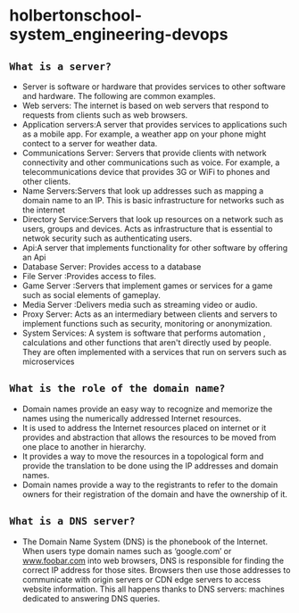 # holbertonschool-system_engineering-devops

## `What is a server?` 
- Server is software or hardware that provides services to other software and hardware. The following are common examples.
- Web servers: The internet is based on web servers that respond to requests from clients such as web browsers.
- Application servers:A server that provides services to applications such as a mobile app. For example, a weather app on your phone might contect to a server for weather data.
- Communications Server: Servers that provide clients with network connectivity and other    communications   such as voice. For example, a telecommunications device that provides 3G or WiFi to phones and other clients.
- Name Servers:Servers that look up addresses such as mapping a domain name to an IP. This is basic infrastructure for networks  such as the internet
- Directory Service:Servers that look up resources on a network such as users, groups and devices. Acts as infrastructure that is essential to netwok security such as authenticating users.
- Api:A server that implements functionality for other software by offering an Api
- Database Server: Provides access to a database
- File Server :Provides access to files.
- Game Server :Servers that implement games or services for a game such as social elements of gameplay.
- Media Server :Delivers media such as streaming video or audio.
- Proxy Server: Acts as an intermediary between clients and servers to implement functions such as security, monitoring or anonymization.
- System Services: A system  is software that performs automation , calculations and other functions that aren't directly used by people. They are often implemented with a services that run on servers such as microservices

## `What is the role of the domain name?`

- Domain names provide an easy way to recognize and memorize the names using the numerically addressed Internet resources.
- It is used to address the Internet resources placed on internet or it provides and abstraction that allows the resources to be moved from one place to another in hierarchy.
- It provides a way to move the resources in a topological form and provide the translation to be done using the IP addresses and domain names.
- Domain names provide a way to the registrants to refer to the domain owners for their registration of the domain and have the ownership of it.

## `What is a DNS server?`
- The Domain Name System (DNS) is the phonebook of the Internet. When users type domain names such as ‘google.com’ or www.foobar.com into web browsers, DNS is responsible for finding the correct IP address for those sites. Browsers then use those addresses to communicate with origin servers or CDN edge servers to access website information. This all happens thanks to DNS servers: machines dedicated to answering DNS queries.

